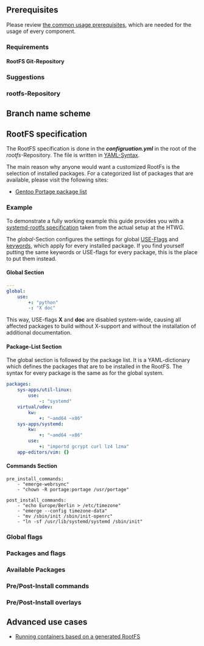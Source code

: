 

## Prerequisites
Please review [the common usage prerequisites](usage.md#Prerequisites), which
are needed for the usage of every component.

### Requirements
#### RootFS Git-Repository

### Suggestions

### rootfs-Repository


## Branch name scheme


## RootFS specification
The RootFS specification is done in the ***configruation.yml*** in the root of
the *rootfs*-Repository. The file is written in [YAML-Syntax](http://yaml.org/).

The main reason why anyone would want a customized RootFs is the selection of
installed packages. For a categorized list of packages that are available, 
please visit the following sites:

* [Gentoo Portage package list](http://packages.gentoo.org/categories/)


### Example
To demonstrate a fully working example this guide provides you with a
[systemd-rootfs specification](rootfs/examples/systemd/configuration.yml)
taken from the actual setup at the HTWG.

The *global*-Section configures the settings for global
[USE-Flags](../background/common/terminology.md#USE-flags) and 
[keywords](../background/common/terminology.md#keywords), which apply for every
installed package. If you find yourself putting the same keywords or USE-flags
for every package, this is the place to put them instead. 


#### Global Section
```yaml
---
global:
    use:
        +: "python"
        -: "X doc"
```
This way, USE-flags **X** and **doc** are disabled system-wide, causing all affected
packages to build without X-support and without the installation of additional
documentation.


#### Package-List Section
The global section is followed by the package list. It is a YAML-dictionary
which defines the packages that are to be installed in the RootFS. The syntax
for every package is the same as for the global system.
```yaml
packages:
    sys-apps/util-linux:
        use:
            -: "systemd"
    virtual/udev:
        kw:
            +: "~amd64 ~x86"
    sys-apps/systemd:
        kw:
            +: "~amd64 ~x86"
        use: 
            +: "importd gcrypt curl lz4 lzma"
    app-editors/vim: {}

```

#### Commands Section
```
pre_install_commands:
    - "emerge-webrsync"
    - "chown -R portage:portage /usr/portage"

post_install_commands:
    - "echo Europe/Berlin > /etc/timezone"
    - "emerge --config timezone-data"
    - "mv /sbin/init /sbin/init-openrc"
    - "ln -sf /usr/lib/systemd/systemd /sbin/init"
```



### Global flags
### Packages and flags
### Available Packages
### Pre/Post-Install commands
### Pre/Post-Install overlays

## Advanced use cases
* [Running containers based on a generated RootFS](rootfs/advanced/run-containers.md)
